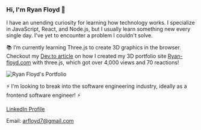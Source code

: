 ### Hi, I'm Ryan Floyd 👋 

I have an unending curiosity for learning how technology works. I specialize in JavaScript, React, and Node.js, but I usually learn something new every single day. I've yet to encounter a problem I couldn't solve. 

📚 I’m currently learning Three.js to create 3D graphics in the browser. Checkout my [Dev.to article](https://dev.to/mrryanfloyd/create-an-interactive-3d-portfolio-website-that-stands-out-to-employers-47gc) on how I created my 3D portfolio site [Ryan-floyd.com](https://www.ryan-floyd.com) with three.js, which got over 4,000 views and 70 reactions! 

![Ryan Floyd's Portfolio](https://raw.githubusercontent.com/MrRyanFloyd/Portfolio_2020/master/ryan_floyd_portfolio_gif.gif)

⚡ I'm looking to break into the software engineering industry, ideally as a frontend software engineer! ⚡

[LinkedIn Profile](https://www.linkedin.com/in/ryan-floyd/)

Email: [arfloyd7@gmail.com](mailto:arfloyd7@gmail.com)


